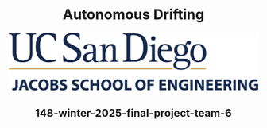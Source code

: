 # <div align="center">Autonomous Drifting</div>
![image](Media/UCSDLogo_JSOE_BlueGold_0_0.png)
## <div align="center"> 148-winter-2025-final-project-team-6</div>
